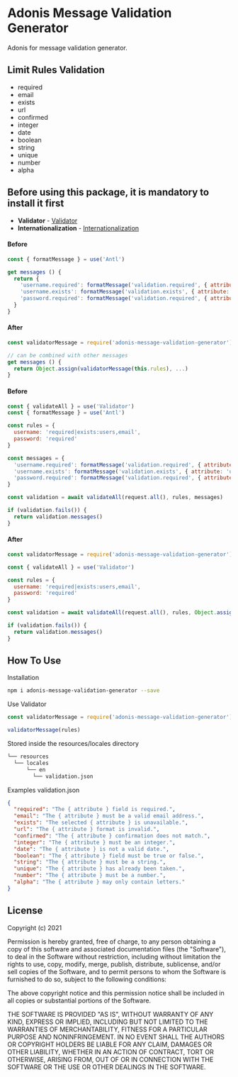 # Adonis Message Validation Generator

Adonis for message validation generator.

## Limit Rules Validation 
- required
- email
- exists
- url
- confirmed
- integer
- date
- boolean
- string
- unique
- number
- alpha

## Before using this package, it is mandatory to install it first 
- **Validator** - [Validator](https://legacy.adonisjs.com/docs/4.1/validator)
- **Internationalization** - [Internationalization](https://legacy.adonisjs.com/docs/4.1/internationalization) 

#### Before
```javascript
const { formatMessage } = use('Antl')

get messages () {
  return {
    'username.required': formatMessage('validation.required', { attribute: 'username' }),
    'username.exists': formatMessage('validation.exists', { attribute: 'username' }),
    'password.required': formatMessage('validation.required', { attribute: 'password' })
  }
}
```
#### After
```javascript
const validatorMessage = require('adonis-message-validation-generator')

// can be combined with other messages
get messages () {
  return Object.assign(validatorMessage(this.rules), ...)
}
```

#### Before
```javascript
const { validateAll } = use('Validator')
const { formatMessage } = use('Antl')

const rules = {
  username: 'required|exists:users,email',
  password: 'required'
}

const messages = {
  'username.required': formatMessage('validation.required', { attribute: 'username' }),
  'username.exists': formatMessage('validation.exists', { attribute: 'username' }),
  'password.required': formatMessage('validation.required', { attribute: 'password' })
}

const validation = await validateAll(request.all(), rules, messages)

if (validation.fails()) {
  return validation.messages()
}
```
#### After
```javascript
const validatorMessage = require('adonis-message-validation-generator')

const { validateAll } = use('Validator')

const rules = {
  username: 'required|exists:users,email',
  password: 'required'
}

const validation = await validateAll(request.all(), rules, Object.assign(validatorMessage(rules), ...))

if (validation.fails()) {
  return validation.messages()
}
```

## How To Use
Installation
```bash
npm i adonis-message-validation-generator --save
```

Use Validator
```javascript
const validatorMessage = require('adonis-message-validation-generator')

validatorMessage(rules)
```

Stored inside the resources/locales directory
```bash
└── resources
  └── locales
      └── en
        └── validation.json
```

Examples validation.json
```json
{
  "required": "The { attribute } field is required.",
  "email": "The { attribute } must be a valid email address.",
  "exists": "The selected { attribute } is unavailable.",
  "url": "The { attribute } format is invalid.",
  "confirmed": "The { attribute } confirmation does not match.",
  "integer": "The { attribute } must be an integer.",
  "date": "The { attribute } is not a valid date.",
  "boolean": "The { attribute } field must be true or false.",
  "string": "The { attribute } must be a string.",
  "unique": "The { attribute } has already been taken.",
  "number": "The { attribute } must be a number.",
  "alpha": "The { attribute } may only contain letters."
}
```

## License
Copyright (c) 2021

Permission is hereby granted, free of charge, to any person obtaining a copy of this software and associated documentation files (the "Software"), to deal in the Software without restriction, including without limitation the rights to use, copy, modify, merge, publish, distribute, sublicense, and/or sell copies of the Software, and to permit persons to whom the Software is furnished to do so, subject to the following conditions:

The above copyright notice and this permission notice shall be included in all copies or substantial portions of the Software.

THE SOFTWARE IS PROVIDED "AS IS", WITHOUT WARRANTY OF ANY KIND, EXPRESS OR IMPLIED, INCLUDING BUT NOT LIMITED TO THE WARRANTIES OF MERCHANTABILITY, FITNESS FOR A PARTICULAR PURPOSE AND NONINFRINGEMENT. IN NO EVENT SHALL THE AUTHORS OR COPYRIGHT HOLDERS BE LIABLE FOR ANY CLAIM, DAMAGES OR OTHER LIABILITY, WHETHER IN AN ACTION OF CONTRACT, TORT OR OTHERWISE, ARISING FROM, OUT OF OR IN CONNECTION WITH THE SOFTWARE OR THE USE OR OTHER DEALINGS IN THE SOFTWARE.